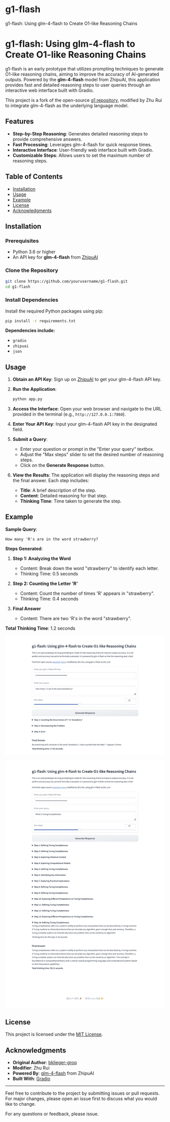 # g1-flash
g1-flash: Using glm-4-flash to Create O1-like Reasoning Chains


# g1-flash: Using glm-4-flash to Create O1-like Reasoning Chains

g1-flash is an early prototype that utilizes prompting techniques to generate O1-like reasoning chains, aiming to improve the accuracy of AI-generated outputs. Powered by the **glm-4-flash** model from ZhipuAI, this application provides fast and detailed reasoning steps to user queries through an interactive web interface built with Gradio.

This project is a fork of the open-source [g1 repository](https://github.com/bklieger-groq/g1), modified by Zhu Rui to integrate glm-4-flash as the underlying language model.

## Features

- **Step-by-Step Reasoning**: Generates detailed reasoning steps to provide comprehensive answers.
- **Fast Processing**: Leverages glm-4-flash for quick response times.
- **Interactive Interface**: User-friendly web interface built with Gradio.
- **Customizable Steps**: Allows users to set the maximum number of reasoning steps.

## Table of Contents

- [Installation](#installation)
- [Usage](#usage)
- [Example](#example)
- [License](#license)
- [Acknowledgments](#acknowledgments)

## Installation

### Prerequisites

- Python 3.6 or higher
- An API key for **glm-4-flash** from [ZhipuAI](https://www.zhipuai.cn/)

### Clone the Repository

```bash
git clone https://github.com/yourusername/g1-flash.git
cd g1-flash
```

### Install Dependencies

Install the required Python packages using pip:

```bash
pip install -r requirements.txt
```

**Dependencies include:**

- `gradio`
- `zhipuai`
- `json`

## Usage

1. **Obtain an API Key**: Sign up on [ZhipuAI](https://www.zhipuai.cn/) to get your glm-4-flash API key.

2. **Run the Application**:

   ```bash
   python app.py
   ```

3. **Access the Interface**: Open your web browser and navigate to the URL provided in the terminal (e.g., `http://127.0.0.1:7860`).

4. **Enter Your API Key**: Input your glm-4-flash API key in the designated field.

5. **Submit a Query**:

   - Enter your question or prompt in the "Enter your query" textbox.
   - Adjust the "Max steps" slider to set the desired number of reasoning steps.
   - Click on the **Generate Response** button.

6. **View the Results**: The application will display the reasoning steps and the final answer. Each step includes:

   - **Title**: A brief description of the step.
   - **Content**: Detailed reasoning for that step.
   - **Thinking Time**: Time taken to generate the step.

## Example

**Sample Query**:

```
How many 'R's are in the word strawberry?
```

**Steps Generated**:

1. **Step 1: Analyzing the Word**
   - Content: Break down the word "strawberry" to identify each letter.
   - Thinking Time: 0.5 seconds

2. **Step 2: Counting the Letter 'R'**
   - Content: Count the number of times 'R' appears in "strawberry".
   - Thinking Time: 0.4 seconds

3. **Final Answer**
   - Content: There are two 'R's in the word "strawberry".

**Total Thinking Time**: 1.2 seconds

![g1-flash e1](examples/strawberry2.png)

![g1-flash e2](examples/Turing_completeness.png)


## License

This project is licensed under the [MIT License](LICENSE).

## Acknowledgments

- **Original Author**: [bklieger-groq](https://github.com/bklieger-groq/g1)
- **Modifier**: Zhu Rui
- **Powered By**: [glm-4-flash](https://www.zhipuai.cn/) from ZhipuAI
- **Built With**: [Gradio](https://gradio.app/)

---

Feel free to contribute to the project by submitting issues or pull requests. For major changes, please open an issue first to discuss what you would like to change.

For any questions or feedback, please issue.
